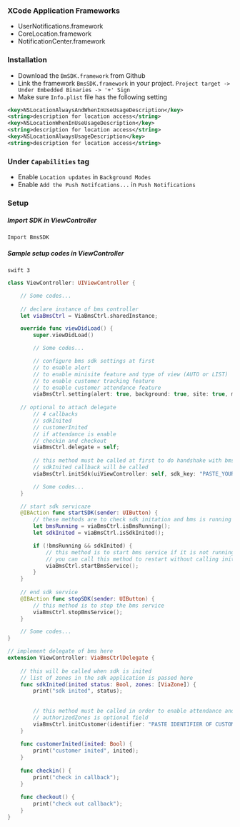 ### XCode Application Frameworks
* UserNotifications.framework
* CoreLocation.framework
* NotificationCenter.framework

### Installation
* Download the `BmSDK.framework` from Github
* Link the framework `BmsSDK.framework` in your project. `Project target -> Under Embedded Binaries -> '+' Sign`
* Make sure `Info.plist` file has the following setting
```xml
<key>NSLocationAlwaysAndWhenInUseUsageDescription</key>
<string>description for location access</string>
<key>NSLocationWhenInUseUsageDescription</key>
<string>description for location access</string>
<key>NSLocationAlwaysUsageDescription</key>
<string>description for location access</string>
```
###  Under `Capabilities` tag
* Enable `Location updates` in `Background Modes`
* Enable `Add the Push Notifcations...` in `Push Notifications`

### Setup

##### Import SDK in ViewController
`Import BmsSDK`

##### Sample setup codes in ViewController

`swift 3`
```swift
class ViewController: UIViewController {

    // Some codes...
    
    // declare instance of bms controller
    let viaBmsCtrl = ViaBmsCtrl.sharedInstance;

    override func viewDidLoad() {
        super.viewDidLoad()

        // Some codes...

        // configure bms sdk settings at first
        // to enable alert
        // to enable minisite feature and type of view (AUTO or LIST)
        // to enable customer tracking feature
        // to enable customer attendance feature
        viaBmsCtrl.setting(alert: true, background: true, site: true, minisitesView: .LIST, autoSiteDuration: 0, tracking: true, enableMQTT: false, attendance: true, checkinDuration: 2, checkoutDuration: 2);
	
	// optional to attach delegate
        // 4 callbacks
        // sdkInited
        // customerInited
        // if attendance is enable
        // checkin and checkout
        viaBmsCtrl.delegate = self;
	
        // this method must be called at first to do handshake with bms
        // sdkInited callback will be called
        viaBmsCtrl.initSdk(uiViewController: self, sdk_key: "PASTE_YOUR_BMS_APP_SDK_KEY_HERE");

        // Some codes...
    }

    // start sdk servicaze
    @IBAction func startSDK(sender: UIButton) {
        // these methods are to check sdk initation and bms is running or not
        let bmsRunning = viaBmsCtrl.isBmsRunning();
        let sdkInited = viaBmsCtrl.isSdkInited();

        if (!bmsRunning && sdkInited) {
            // this method is to start bms service if it is not running
            // you can call this method to restart without calling initSdk again
            viaBmsCtrl.startBmsService();
        }
    }
    
    // end sdk service
    @IBAction func stopSDK(sender: UIButton) {
        // this method is to stop the bms service
        viaBmsCtrl.stopBmsService();
    }

    // Some codes...
}

// implement delegate of bms here
extension ViewController: ViaBmsCtrlDelegate {
    
    // this will be called when sdk is inited
    // list of zones in the sdk application is passed here
    func sdkInited(inited status: Bool, zones: [ViaZone]) {
        print("sdk inited", status);
        
        
        // this method must be called in order to enable attendance and tracking feature
        // authorizedZones is optional field
        viaBmsCtrl.initCustomer(identifier: "PASTE IDENTIFIER OF CUSTOMER HERE", email: "example@email.com", phone: "+000000000", remark: "Device info!", authorizedZones: zones);
    }
    
    func customerInited(inited: Bool) {
        print("customer inited", inited);
    }
    
    func checkin() {
        print("check in callback");
    }
    
    func checkout() {
        print("check out callback");
    }
}
```
